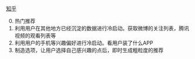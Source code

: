 [知乎](https://www.zhihu.com/question/19843390)

0. 热门推荐
1. 利用用户在其他地方已经沉淀的数据进行冷启动。获取微博的关注列表，腾讯视频的观看列表等
2. 利用用户的手机等兴趣偏好进行冷启动。看用户装了什么APP
3. 制造选项，让用户选择自己感兴趣的点后，即时生成粗粒度的推荐
